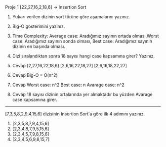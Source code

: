 Proje 1
[22,27,16,2,18,6] -> Insertion Sort

1. Yukarı verilen dizinin sort türüne göre aşamalarını yazınız.
2. Big-O gösterimini yazınız.
3. Time Complexity: Average case: Aradığımız sayının ortada olması,Worst case: Aradığımız sayının sonda olması, Best case: Aradığımız sayının dizinin en başında olması.
4. Dizi sıralandıktan sonra 18 sayısı hangi case kapsamına girer? Yazınız.

1. Cevap
[2,27,16,22,18,6]
[2,6,16,22,18,27]
[2,6,16,18,22,27]

2. Cevap
Big-O = O(n^2)

3. Cevap
Worst case: n^2
Best case: n
Avarage case: n^2

4. Cevap
18 sayısı dizinin ortalarında yer almaktadır bu yüzden Avarage case kapsamına girer.

--------------------------------------------------------------------------------------------------------------

[7,3,5,8,2,9,4,15,6] dizisinin Insertion Sort'a göre ilk 4 adımını yazınız.


1. [2,3,5,8,7,9,4,15,6]
2. [2,3,4,8,7,9,5,15,6]
3. [2,3,4,5,7,9,8,15,6]
4. [2,3,4,5,6,9,8,15,7]